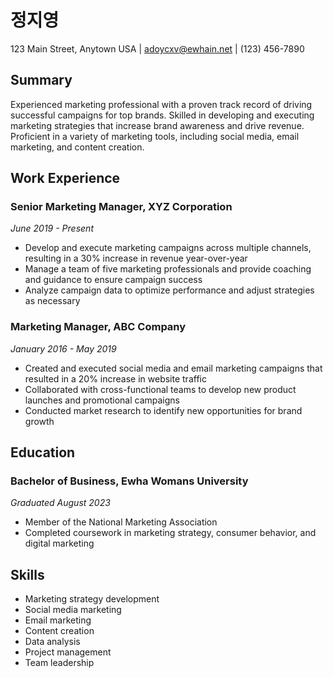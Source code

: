 # 정지영
123 Main Street, Anytown USA | adoycxv@ewhain.net | (123) 456-7890

## Summary
Experienced marketing professional with a proven track record of driving successful campaigns for top brands. Skilled in developing and executing marketing strategies that increase brand awareness and drive revenue. Proficient in a variety of marketing tools, including social media, email marketing, and content creation.

## Work Experience
### Senior Marketing Manager, XYZ Corporation
*June 2019 - Present*
- Develop and execute marketing campaigns across multiple channels, resulting in a 30% increase in revenue year-over-year
- Manage a team of five marketing professionals and provide coaching and guidance to ensure campaign success
- Analyze campaign data to optimize performance and adjust strategies as necessary

### Marketing Manager, ABC Company
*January 2016 - May 2019*
- Created and executed social media and email marketing campaigns that resulted in a 20% increase in website traffic
- Collaborated with cross-functional teams to develop new product launches and promotional campaigns
- Conducted market research to identify new opportunities for brand growth

## Education
### Bachelor of Business, Ewha Womans University
*Graduated August 2023*
- Member of the National Marketing Association
- Completed coursework in marketing strategy, consumer behavior, and digital marketing

## Skills
- Marketing strategy development
- Social media marketing
- Email marketing
- Content creation
- Data analysis
- Project management
- Team leadership
